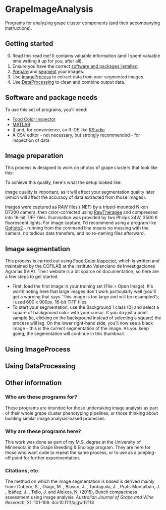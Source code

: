 # GrapeImageAnalysis
Programs for analyzing grape cluster components (and their accompanying instructions).

## Getting started
0. Read this read me!  It contains valuable information (and I spent valuable time writing it up for you, after all).
1. Ensure you have the correct [software and packages installed](https://github.umn.edu/under188/GrapeImageAnalysis/blob/master/README.md#software-and-package-needs).
2. [Prepare](https://github.umn.edu/under188/GrapeImageAnalysis/blob/master/README.md#image-preparation) and [segment](https://github.umn.edu/under188/GrapeImageAnalysis/blob/master/README.md#image-segmentation) your images.
3. Use [ImageProcess](https://github.umn.edu/under188/GrapeImageAnalysis/blob/master/README.md#using-imageprocess) to extract data from your segmented images.
4. Use [DataProcessing](https://github.umn.edu/under188/GrapeImageAnalysis/blob/master/README.md#using-dataprocessing) to clean and combine output data.

## Software and package needs
To use this set of programs, you'll need:
   * [Food Color Inspector](http://www.cofilab.com/portfolio/food-color-inspector/)
   * [MATLAB](https://www.mathworks.com/products/matlab.html)
   * [R](https://www.r-project.org/) and, for convenience, an R IDE like [RStudio](https://www.rstudio.com/products/rstudio/)
   * A CSV editor - not necessary, but strongly recommended - for inspection of data
   
## Image preparation
This process is designed to work on photos of grape clusters that look like this:

To achieve this quality, here's what the setup looked like:

Image quality is important, as it will affect your segmentation quality later (which will affect the accuracy of data extracted from those images).

Images were captured as RAW files (.NEF) by a tripod-mounted Nikon D7200 camera, then color-corrected using [RawTherapee](https://rawtherapee.com/) and compressed into 16-bit TIFF files.  Illumination was provided by two Philips 34W, 3500 K fluorescent lights.  For image capture, I'd recommend using a program like [Gphoto2](http://gphoto.org/) - running from the command line means no messing with the camera, no tedious data transfers, and no re-naming files afterward. 

## Image segmentation
This process is carried out using [Food Color Inspector](http://www.cofilab.com/portfolio/food-color-inspector/), which is written and maintained by the COFILAB at the Instituto Valenciano de Investigaciones Agrarias (IVIA).  Their website is a bit sparce on documentation, so here are a few steps to get started.

   *  First, load the first image in your training set (File > Open Image).  It's worth noting here that large images don't work particularly well (you'll get a warning that says 'This image is too large and will be resampled'); I used 600 x 900px, 16-bit TIFF files.  
   * To start your segmentation, use the Background 1 class (0) and select a square of background color with your cursor.  If you do just a point sample (ie, clicking on the background instead of selecting a square) the process will lag.  On the lower right-hand side, you'll now see a black image - this is the current segmentation of the image.  As you keep going, the segmentation will continue in this thumbnail.

## Using ImageProcess

## Using DataProcessing

## Other information
### Who are these programs for?
These programs are intended for those undertaking image analysis as part of their whole grape cluster phenotyping pipelines, or those thinking about building similar image analysis-based processes.  

### Why are these programs here?
This work was done as part of my M.S. degree at the University of Minnesota in the Grape Breeding & Enology program.  They are here for those who want code to repeat the same process, or to use as a jumping-off point for further experimentation.  

### Citations, etc.
The method on which the image segmentation is based is derived mainly from:
Cubero, S. , Diago, M. , Blasco, J. , Tardaguila, J. , Prats‐Montalbán, J. , Ibáñez, J. , Tello, J. and Aleixos, N. (2015), Bunch compactness assessment using image analysis. *Australian Journal of Grape and Wine Research*, 21: 101-109. doi:10.1111/ajgw.12118
